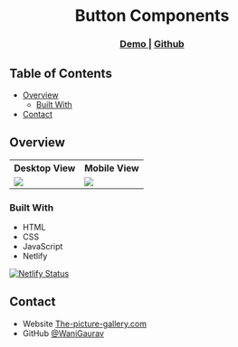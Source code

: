 <!-- Please update value in the {}  -->

<h1 align="center">Button Components</h1>

<div align="center">
  <h3>
    <a href="https://button-component-react-devch-gw.netlify.app/">
      Demo
    </a>
    <span> | </span>
    <a href="https://github.com/WaniGaurav/button-component-react-devch">
      Github
    </a>
  </h3>
</div>

<!-- TABLE OF CONTENTS -->

## Table of Contents

- [Overview](#overview)
  - [Built With](#built-with)
- [Contact](#contact)

<!-- OVERVIEW -->

## Overview

<p align = "center">
  <table>
    <tr>
      <th>Desktop View</th>
      <th>Mobile View</th>
    </tr>
    <tr>
      <td>
        <img src = "(https://github.com/user-attachments/assets/1c2edd4e-aedf-4c27-81bd-5170072cf170)">
      </td>
      <td>
        <img src = "(https://github.com/user-attachments/assets/52a98b12-760a-4242-b7a6-d92674782811)">
      </td>
    </tr>
  </table>
</p>


### Built With

<!-- This section should list any major frameworks that you built your project using. Here are a few examples.-->

- HTML
- CSS
- JavaScript
- Netlify

[![Netlify Status](https://api.netlify.com/api/v1/badges/53459998-fc69-4bd2-a293-fecbd7f75441/deploy-status)](https://app.netlify.com/sites/button-component-react-devch-gw/deploys)

## Contact

- Website [The-picture-gallery.com](https://button-component-react-devch-gw.netlify.app/)
- GitHub [@WaniGaurav](https://github.com/WaniGaurav)
